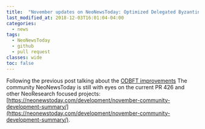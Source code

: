 ```yaml
---
title:  "November updates on NeoNewsToday: Optimized Delegated Byzantine Fault Tolerance (ODBFT)"
last_modified_at: 2018-12-03T16:01:04-04:00
categories:
  - news
tags:
  - NeoNewsToday
  - github
  - pull request
classes: wide  
toc: false
---
```


Following the previous post talking about the [ODBFT improvements](/news/odbft/)
The community NeoNewsToday is still with eyes on the current PR 426 and other NeoResearch focused projects: [https://neonewstoday.com/development/november-community-development-summary/](https://neonewstoday.com/development/november-community-development-summary/).
